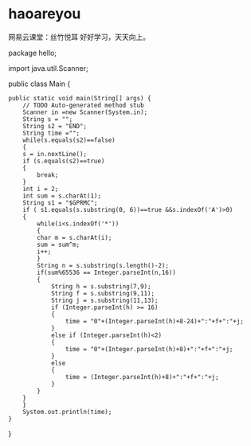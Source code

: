 # haoareyou
网易云课堂：丝竹悦耳
好好学习，天天向上。

package hello;

import java.util.Scanner;

public class Main {

	public static void main(String[] args) {
		// TODO Auto-generated method stub
		Scanner in =new Scanner(System.in);
		String s = "";
		String s2 = "END";
		String time ="";
		while(s.equals(s2)==false)
		{
		s = in.nextLine();
		if (s.equals(s2)==true)
		{
			break;
		}
		int i = 2;
		int sum = s.charAt(1);
		String s1 = "$GPRMC";
		if ( s1.equals(s.substring(0, 6))==true &&s.indexOf('A')>0)
		{
			while(i<s.indexOf('*'))
			{
			char m = s.charAt(i);
			sum = sum^m;
			i++;
			}
			String n = s.substring(s.length()-2);
			if(sum%65536 == Integer.parseInt(n,16))
			{
				String h = s.substring(7,9);
				String f = s.substring(9,11);
				String j = s.substring(11,13);
				if (Integer.parseInt(h) >= 16)
				{
					time = "0"+(Integer.parseInt(h)+8-24)+":"+f+":"+j;
				}
				else if (Integer.parseInt(h)<2)
				{
					time = "0"+(Integer.parseInt(h)+8)+":"+f+":"+j;
				}
				else
				{
					time = (Integer.parseInt(h)+8)+":"+f+":"+j;
				}
			}
		}
		}
		System.out.println(time);
	}
}



